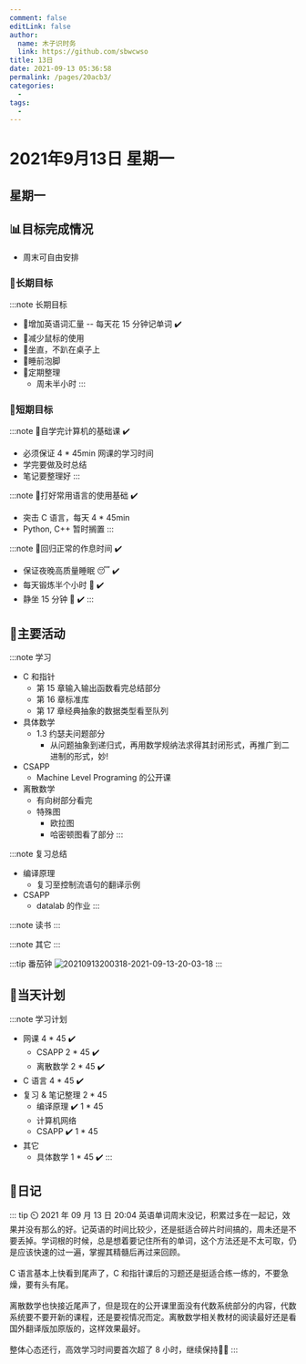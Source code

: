 ```yaml
---
comment: false
editLink: false
author: 
  name: 木子识时务
  link: https://github.com/sbwcwso
title: 13日
date: 2021-09-13 05:36:58
permalink: /pages/20acb3/
categories: 
  - 
tags: 
  - 
---
```


# 2021年9月13日 星期一

## 星期一

## 📊目标完成情况

* 周末可自由安排

### 🐺长期目标

:::note 长期目标
* 🚢增加英语词汇量 -- 每天花 15 分钟记单词  ✔️
* 🚢减少鼠标的使用
* 🚢坐直，不趴在桌子上
* 🚢睡前泡脚
* 🚢定期整理
  * 周未半小时
:::

### 🐆短期目标

:::note 🚗自学完计算机的基础课  ✔️
* 必须保证 4 * 45min 网课的学习时间
* 学完要做及时总结
* 笔记要整理好
:::

:::note 🚗打好常用语言的使用基础  ✔️
* 突击 C 语言，每天 4 * 45min
* Python, C++ 暂时搁置
:::

:::note 🚗回归正常的作息时间  ✔️
* 保证夜晚高质量睡眠 😴  ✔️
* 每天锻炼半个小时 🏃  ✔️
* 静坐 15 分钟 🙏  ✔️
:::

## 🏃主要活动

:::note 学习
* C 和指针
  * 第 15 章输入输出函数看完总结部分
  * 第 16 章标准库
  * 第 17 章经典抽象的数据类型看至队列
* 具体数学
  * 1.3 约瑟夫问题部分
    * 从问题抽象到递归式，再用数学规纳法求得其封闭形式，再推广到二进制的形式，妙!
* CSAPP
  * Machine Level Programing 的公开课
* 离散数学
  * 有向树部分看完
  * 特殊图
    * 欧拉图
    * 哈密顿图看了部分
:::

:::note 复习总结
* 编译原理
  * 复习至控制流语句的翻译示例
* CSAPP
  * datalab 的作业
:::

:::note 读书
:::

:::note 其它
:::

:::tip 番茄钟
![20210913200318-2021-09-13-20-03-18](https://cdn.jsdelivr.net/gh/sbwcwso/PicBed@master/20210913200318-2021-09-13-20-03-18.png)
:::

## 📓当天计划

:::note 学习计划
* 网课 4 * 45  ✔️
  * CSAPP  2 * 45 ✔️
  * 离散数学  2 * 45  ✔️
* C 语言 4 * 45  ✔️
* 复习 & 笔记整理 2 * 45
  * 编译原理  ✔️ 1 * 45
  * 计算机网络
  * CSAPP  ✔️ 1 * 45
* 其它
  * 具体数学 1 * 45  ✔️
:::

## 🤔日记

::: tip ⏲️ 2021 年 09 月 13 日 20:04
英语单词周末没记，积累过多在一起记，效果并没有那么的好。记英语的时间比较少，还是挺适合碎片时间搞的，周未还是不要丢掉。学词根的时候，总是想着要记住所有的单词，这个方法还是不太可取，仍是应该快速的过一遍，掌握其精髓后再过来回顾。
<br><br>
C 语言基本上快看到尾声了，C 和指针课后的习题还是挺适合练一练的，不要急燥，要有头有尾。
<br><br>
离散数学也快接近尾声了，但是现在的公开课里面没有代数系统部分的内容，代数系统要不要开新的课程，还是要视情况而定。离散数学相关教材的阅读最好还是看国外翻译版加原版的，这样效果最好。
<br><br>
整体心态还行，高效学习时间要首次超了 8 小时，继续保持🚀🚀
:::

